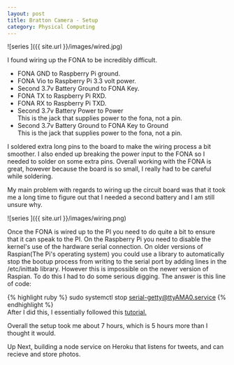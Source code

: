 ```yaml
---
layout: post
title: Bratton Camera - Setup
category: Physical Computing
---
```

![series ]({{ site.url }}/images/wired.jpg) 

I found wiring up the FONA to be incredibly difficult. 
<ul>
    <li>FONA GND to Raspberry Pi ground.</li>
    <li>FONA Vio to Raspberry Pi 3.3 volt power.</li>
    <li>Second 3.7v Battery Ground to FONA Key.</li>
    <li>FONA TX to Raspberry Pi RXD.</li>
    <li>FONA RX to Raspberry Pi TXD.</li>
    <li>Second 3.7v Battery Power to Power<br>
    	This is the jack that supplies power to the fona, not a pin.
     </li>
    <li>Second 3.7v Battery Ground to FONA Key to Ground <br>
    	This is the jack that supplies power to the fona, not a pin.
    </li>
</ul>
I soldered extra long pins to the board to make the wiring process a bit smoother.  I also ended up breaking the power input to the FONA so I needed to solder on some extra pins.  Overall working with the FONA is great, however because the board is so small, I really had to be careful while soldering.

My main problem with regards to wiring up the circuit board was that it took me a long time to figure out that I needed a second battery and I am still unsure why. 

![series ]({{ site.url }}/images/wiring.png) 

Once the FONA is wired up to the PI you need to do quite a bit to ensure that it can speak to the PI. On the Raspberry Pi you need to disable the kernel's use of the hardware serial connection. On older versions of Raspian(The Pi's operating system) you could use a library to automatically stop the bootup process from writing to the serial port by adding lines in the  /etc/inittab library.  However this is impossible on the newer version of Raspian.  To do this I had to do some serious digging.  The answer is this line of code:

{% highlight ruby %}
sudo systemctl stop serial-getty@ttyAMA0.service
{% endhighlight %}  
After I did this, I essentially followed this <a href='https://learn.adafruit.com/fona-tethering-to-raspberry-pi-or-beaglebone-black/setup'>tutorial.</a>
<br>

Overall the setup took me about 7 hours, which is 5 hours more than I thought it would.  

Up Next, building a node service on Heroku that listens for tweets, and can recieve and store photos.